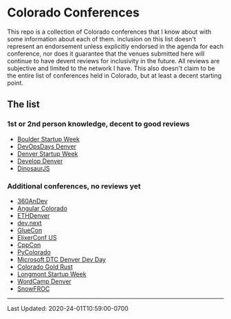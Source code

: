 # Colorado Conferences

This repo is a collection of Colorado conferences that I know about with some information about each of them. inclusion on this list doesn't represent an endorsement unless explicitly endorsed in the agenda for each conference, nor does it guarantee that the venues submitted here will continue to have devent reviews for inclusivity in the future. All reviews are subjective and limited to the network I have. This also doesn't claim to be the entire list of conferences held in Colorado, but at least a decent starting point.

## The list

### 1st or 2nd person knowledge, decent to good reviews


* [Boulder Startup Week](https://boulderstartupweek.com/)
* [DevOpsDays Denver](https://devopsdays.org/events/2020-denver/welcome/)
* [Denver Startup Week](https://www.denverstartupweek.org/)
* [Develop Denver](https://developdenver.org/)
* [DinosaurJS](https://dinosaurjs.org/)


### Additional conferences, no reviews yet

* [360AnDev](https://360andev.com/)
* [Angular Colorado](https://angularcolorado.com/)
* [ETHDenver](https://www.ethdenver.com/)
* [dev.next](https://www.devdotnext.com/)
* [GlueCon](http://gluecon.com/)
* [ElixerConf US](https://elixirconf.com/)
* [CppCon](https://cppcon.org/)
* [PyColorado](https://pycolorado.org/)
* [Microsoft DTC Denver Dev Day](https://denverdevday.github.io)
* [Colorado Gold Rust](https://www.cogoldrust.com/)
* [Longmont Startup Week](https://www.longmontstartupweek.com/)
* [WordCamp Denver](https://2020.denver.wordcamp.org/)
* [SnowFROC](https://snowfroc.com/)

---

Last Updated: 2020-24-01T10:59:00-0700